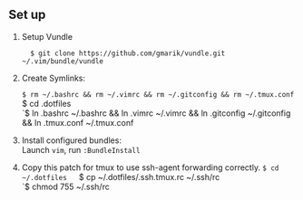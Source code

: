 ## Set up

1. Setup Vundle

    ```
      $ git clone https://github.com/gmarik/vundle.git ~/.vim/bundle/vundle
    ```

2.  Create Symlinks:

    `$ rm ~/.bashrc && rm ~/.vimrc && rm ~/.gitconfig && rm ~/.tmux.conf  
    `$ cd .dotfiles  
    `$ ln .bashrc ~/.bashrc && ln .vimrc ~/.vimrc && ln .gitconfig ~/.gitconfig && ln .tmux.conf ~/.tmux.conf  

3. Install configured bundles:  
    Launch `vim`, run `:BundleInstall`  
                                    
                                    
4. Copy this patch for tmux to use ssh-agent forwarding correctly.
   `$ cd ~/.dotfiles  
   `$ cp ~/.dotfiles/.ssh.tmux.rc ~/.ssh/rc  
   `$ chmod 755 ~/.ssh/rc  
